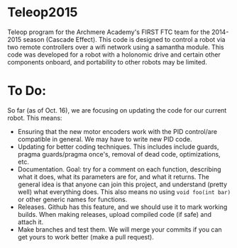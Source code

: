 Teleop2015
==========

Teleop program for the Archmere Academy's FIRST FTC team for the 2014-2015 season (Cascade Effect).
This code is designed to control a robot via two remote controllers over a wifi network using a samantha module. This code was developed for a robot with a holonomic drive and certain other components onboard, and portability to other robots may be limited.

To Do:
==========

So far (as of Oct. 16), we are focusing on updating the code for our current robot. This means:
* Ensuring that the new motor encoders work with the PID control/are compatible in general. We may have to write new PID code.
* Updating for better coding techniques. This includes include guards, pragma guards/pragma once's, removal of dead code, optimizations, etc.
*  Documentation. Goal: try for a comment on each function, describing what it does, what its parameters are for, and what it returns. The general idea is that anyone can join this project, and understand (pretty well) what everything does. This also means no using `void foo(int bar)` or other generic names for functions.
*  Releases. Github has this feature, and we should use it to mark working builds. When making releases, upload compiled code (if safe) and attach it.
* Make branches and test them. We will merge your commits if you can get yours to work better (make a pull request).
